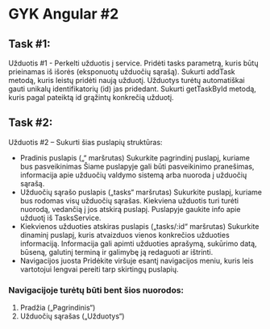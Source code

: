 # GYK Angular #2

## Task #1:
Užduotis #1 - Perkelti užduotis į service.
Pridėti tasks parametrą, kuris būtų prieinamas iš išorės (eksponuotų užduočių sąrašą).
Sukurti addTask metodą, kuris leistų pridėti naują užduotį.
Užduotys turėtų automatiškai gauti unikalų identifikatorių (id) jas pridedant.
Sukurti getTaskById metodą, kuris pagal pateiktą id grąžintų konkrečią užduotį.

## Task #2:
Užduotis #2 – Sukurti šias puslapių struktūras:
- Pradinis puslapis („“ maršrutas)
    Sukurkite pagrindinį puslapį, kuriame bus pasveikinimas
    Šiame puslapyje gali būti pasveikinimo pranešimas, informacija apie užduočių valdymo sistemą arba nuoroda į užduočių sąrašą.
- Užduočių sąrašo puslapis („tasks“ maršrutas)
    Sukurkite puslapį, kuriame bus rodomas visų užduočių sąrašas.
    Kiekviena užduotis turi turėti nuorodą, vedančią į jos atskirą puslapį. Puslapyje gaukite info apie užduotį iš TasksService.
- Kiekvienos užduoties atskiras puslapis („tasks/:id“ maršrutas)
    Sukurkite dinaminį puslapį, kuris atvaizduos vienos konkrečios užduoties informaciją.
    Informacija gali apimti užduoties aprašymą, sukūrimo datą, būseną, galutinį terminą ir galimybę ją redaguoti ar ištrinti.
- Navigacijos juosta
    Pridėkite viršuje esantį navigacijos meniu, kuris leis vartotojui lengvai pereiti tarp skirtingų puslapių.

### Navigacijoje turėtų būti bent šios nuorodos:
1. Pradžia („Pagrindinis“)
2. Užduočių sąrašas („Užduotys“)
